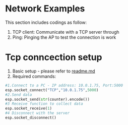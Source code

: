# Network Examples
This section includes codings as follow:
1. TCP client: Communicate with a TCP server through
2. Ping: Pinging the AP to test the connection is work

# Tcp conncection setup
1. Basic setup - please refer to [readme.md][link-readme]
2. Required commands:
```python
#1.Connect to a PC - IP address: 10.0.1.75, Port:5000
esp.socket_connect("TCP","10.0.1.75",5000) 
#2.Send data
esp.socket_send(str(counter).encode())
#3 Receive function to collect data
esp.socket_receive(1)
#4 Disconnect with the server
esp.socket_disconnect()
```


[link-readme]: https://github.com/ronpang/WizFi360-cpy
